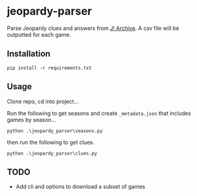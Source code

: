 # jeopardy-parser

Parse Jeopardy clues and answers from [J! Archive](https://j-archive.com/). A csv file will be outputted for each game.

## Installation

```
pip install -r requirements.txt
```

## Usage

Clone repo, cd into project...

Run the following to get seasons and create `_metadata.json` that includes games by season...

```
python .\jeopardy_parser\seasons.py
```

then run the following to get clues.

```
python .\jeopardy_parser\clues.py
```

## TODO
- Add cli and options to download a subset of games